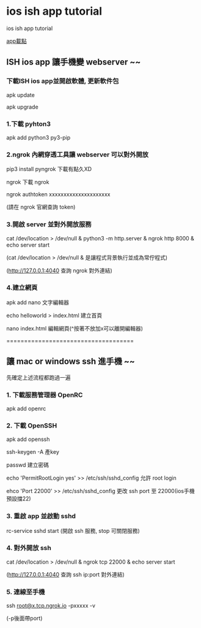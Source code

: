 # ios ish app tutorial

ios ish app tutorial

[app載點](https://apps.apple.com/tw/app/ish-shell/id1436902243)

## ISH ios app 讓手機變 webserver ~~



### 下載ISH ios app並開啟軟體, 更新軟件包
apk update

apk upgrade

### 1.下載 pyhton3
apk add python3 py3-pip

### 2.ngrok 內網穿透工具讓 webserver 可以對外開放
pip3 install pyngrok 下載有點久XD

ngrok 下載 ngrok

ngrok authtoken xxxxxxxxxxxxxxxxxxxxx 

(請在 ngrok 官網查詢 token)

### 3.開啟 server 並對外開放服務
cat /dev/location > /dev/null & python3 -m http.server & ngrok http 8000 & echo server start

(cat /dev/location > /dev/null & 是讓程式背景執行並成為常佇程式)

(http://127.0.0.1:4040 查詢 ngrok 對外連結)

### 4.建立網頁
apk add nano 文字編輯器

echo helloworld > index.html 建立首頁

nano index.html 編輯網頁(^按著不放加x可以離開編輯器)



====================================

## 讓 mac or windows ssh 進手機 ~~
先確定上述流程都跑過一遍

### 1. 下載服務管理器 OpenRC
apk add openrc

### 2. 下載 OpenSSH
apk add openssh

ssh-keygen -A 產key

passwd 建立密碼

echo 'PermitRootLogin yes' >> /etc/ssh/sshd_config 允許 root login

ehco 'Port 22000' >> /etc/ssh/sshd_config 更改 ssh port 至 22000(ios手機預設擋22)

### 3. 重啟 app 並啟動 sshd
rc-service sshd start (開啟 ssh 服務, stop 可關閉服務)

### 4. 對外開放 ssh
cat /dev/location > /dev/null & ngrok tcp 22000 & echo server start

(http://127.0.0.1:4040 查詢 ssh ip:port 對外連結)

### 5. 連線至手機
ssh root@x.tcp.ngrok.io -pxxxxx -v

(-p後面帶port)
